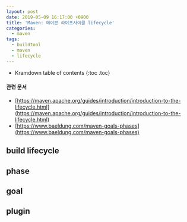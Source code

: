 ```yaml
---
layout: post
date: 2019-05-09 16:17:00 +0900
title: 'Maven: 메이븐 라이프사이클 lifecycle'
categories:
  - maven
tags:
  - buildtool
  - maven
  - lifecycle
---
```


* Kramdown table of contents
{:toc .toc}

#### 관련 문서

- [https://maven.apache.org/guides/introduction/introduction-to-the-lifecycle.html](https://maven.apache.org/guides/introduction/introduction-to-the-lifecycle.html)
- [https://www.baeldung.com/maven-goals-phases](https://www.baeldung.com/maven-goals-phases)

## build lifecycle


## phase


## goal


## plugin

